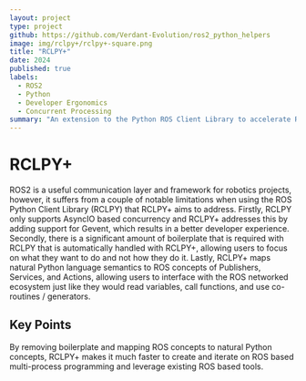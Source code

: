 ```yaml
---
layout: project
type: project
github: https://github.com/Verdant-Evolution/ros2_python_helpers
image: img/rclpy+/rclpy+-square.png
title: "RCLPY+"
date: 2024
published: true
labels:
  - ROS2
  - Python
  - Developer Ergonomics
  - Concurrent Processing
summary: "An extension to the Python ROS Client Library to accelerate ROS2 development."
---
```


# RCLPY+

ROS2 is a useful communication layer and framework for robotics projects, however, it suffers from a couple of notable limitations when using the ROS Python Client Library (RCLPY) that RCLPY+ aims to address. Firstly, RCLPY only supports AsyncIO based concurrency and RCLPY+ addresses this by adding support for Gevent, which results in a better developer experience. Secondly, there is a significant amount of boilerplate that is required with RCLPY that is automatically handled with RCLPY+, allowing users to focus on what they want to do and not how they do it. Lastly, RCLPY+ maps natural Python language semantics to ROS concepts of Publishers, Services, and Actions, allowing users to interface with the ROS networked ecosystem just like they would read variables, call functions, and use co-routines / generators. 

## Key Points

By removing boilerplate and mapping ROS concepts to natural Python concepts, RCLPY+ makes it much faster to create and iterate on ROS based multi-process programming and leverage existing ROS based tools.
